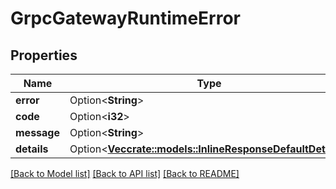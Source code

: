 # GrpcGatewayRuntimeError

## Properties

Name | Type | Description | Notes
------------ | ------------- | ------------- | -------------
**error** | Option<**String**> |  | [optional]
**code** | Option<**i32**> |  | [optional]
**message** | Option<**String**> |  | [optional]
**details** | Option<[**Vec<crate::models::InlineResponseDefaultDetails>**](inline_response_default_details.md)> |  | [optional]

[[Back to Model list]](../README.md#documentation-for-models) [[Back to API list]](../README.md#documentation-for-api-endpoints) [[Back to README]](../README.md)



